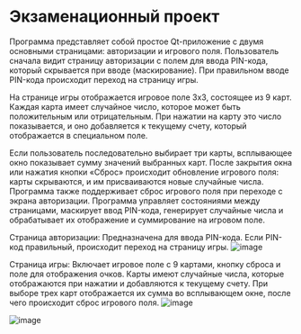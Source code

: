 # Экзаменационный проект

Программа представляет собой простое Qt-приложение с двумя основными страницами: авторизации и игрового поля. Пользователь сначала видит страницу авторизации с полем для ввода PIN-кода, который скрывается при вводе (маскирование). При правильном вводе PIN-кода происходит переход на страницу игры.

На странице игры отображается игровое поле 3x3, состоящее из 9 карт. Каждая карта имеет случайное число, которое может быть положительным или отрицательным. При нажатии на карту это число показывается, и оно добавляется к текущему счету, который отображается в специальном поле.

Если пользователь последовательно выбирает три карты, всплывающее окно показывает сумму значений выбранных карт. После закрытия окна или нажатия кнопки «Сброс» происходит обновление игрового поля: карты скрываются, и им присваиваются новые случайные числа. Программа также поддерживает сброс игрового поля при переходе с экрана авторизации.
Программа управляет состояниями между страницами, маскирует ввод PIN-кода, генерирует случайные числа и обрабатывает их отображение и суммирование на игровом поле.


Страница авторизации: Предназначена для ввода PIN-кода. Если PIN-код правильный, происходит переход на страницу игры.
![image](https://github.com/wilssuur/221-3210-Koptikova/assets/124897239/eb207e66-87dd-44b4-a0f7-d96ef71d46ed)

Страница игры: Включает игровое поле с 9 картами, кнопку сброса и поле для отображения очков. Карты имеют случайные числа, которые отображаются при нажатии и добавляются к текущему счету. При выборе трех карт отображается их сумма во всплывающем окне, после чего происходит сброс игрового поля.
![image](https://github.com/wilssuur/221-3210-Koptikova/assets/124897239/be3d97dd-f9d9-4b3f-bfa4-2bc8c8116204)

![image](https://github.com/wilssuur/221-3210-Koptikova/assets/124897239/c9792ac1-6ac9-4bf5-97bf-bc482071fd1a)
